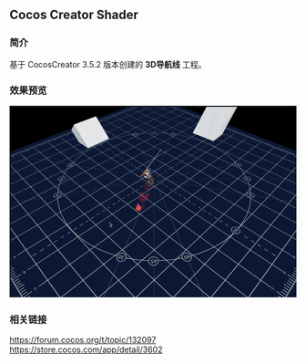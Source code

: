 ## Cocos Creator Shader

### 简介
基于 CocosCreator 3.5.2 版本创建的 **3D导航线** 工程。

### 效果预览
![image](../../../gif/202207/2022072601.gif)

### 相关链接
https://forum.cocos.org/t/topic/132097    
https://store.cocos.com/app/detail/3602